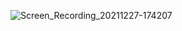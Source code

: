 ![Screen_Recording_20211227-174207](https://user-images.githubusercontent.com/43620279/150737679-b93b8975-a812-4e25-a866-1bcddc3b178d.gif)
